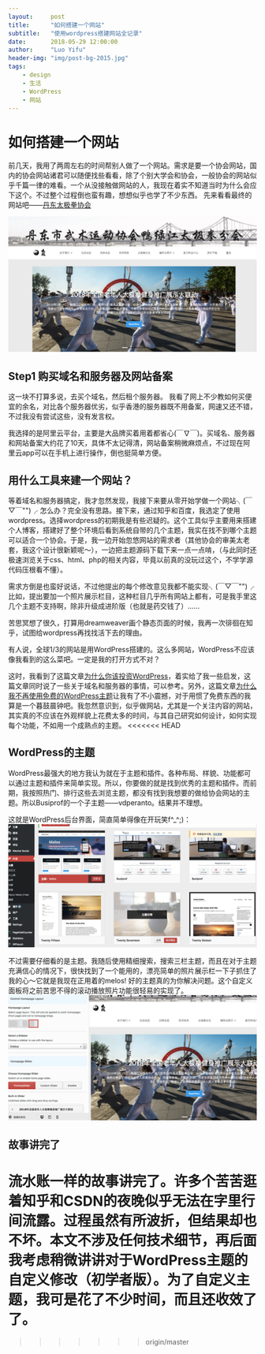 ```yaml
---
layout:     post
title:      "如何搭建一个网站"
subtitle:   "使用wordpress搭建网站全记录"
date:       2018-05-29 12:00:00
author:     "Luo Yifu"
header-img: "img/post-bg-2015.jpg"
tags:
    - design
    - 生活
    - WordPress
    - 网站
---
```

# 如何搭建一个网站
前几天，我用了两周左右的时间帮别人做了一个网站。需求是要一个协会网站，国内的协会网站诸君可以随便找些看看，除了个别大学会和协会，一般协会的网站似乎千篇一律的难看。一个从没接触做网站的人，我现在着实不知道当时为什么会应下这个。不过整个过程倒也蛮有趣，想想似乎也学了不少东西。
先来看看最终的网站吧——[丹东太极拳协会](www.yalu-river-taiji.com)

![网站首页](/img/in-post/20180529_5.png)


## Step1 购买域名和服务器及网站备案
这一块不打算多说，去买个域名，然后租个服务器。
我看了网上不少教如何买便宜的余名，对比各个服务器优劣，似乎香港的服务器既不用备案，网速又还不错，不过我没有尝试这些，没有发言权。

我选择的是阿里云平台，主要是大品牌买着用着都省心(￣∇￣)。买域名、服务器和网站备案大约花了10天，具体不太记得清，网站备案稍微麻烦点，不过现在阿里云app可以在手机上进行操作，倒也挺简单方便。

## 用什么工具来建一个网站？
等着域名和服务器搞定，我才忽然发现，我接下来要从零开始学做一个网站╮(￣▽￣"")╭
怎么办？完全没有思路。接下来，通过知乎和百度，我选定了使用wordpress。选择wordpress的初期我是有些迟疑的。这个工具似乎主要用来搭建个人博客，搭建好了整个环境后看到系统自带的几个主题，我实在找不到哪个主题可以适合一个协会。于是，我一边开始忽悠网站的需求者（其他协会的审美太老套，我这个设计很新颖呢～），一边把主题源码下载下来一点一点啃，（与此同时还极速浏览关于css、html、php的相关内容，毕竟以前真的没玩过这个，不学学源代码压根看不懂）。

需求方倒是也蛮好说话，不过他提出的每个修改意见我都不能实现╮(￣▽￣"")╭
比如，提出要加一个照片展示栏目，这种栏目几乎所有网站上都有，可是我手里这几个主题不支持啊，除非升级成进阶版（也就是药交钱了）……

苦思冥想了很久，打算用dreamweaver画个静态页面的时候，我再一次徘徊在知乎，试图给wordpress再找找活下去的理由。

有人说，全球1/3的网站是用WordPress搭建的。这么多网站，WordPress不应该像我看到的这么菜吧。一定是我的打开方式不对？

这时，我看到了这篇文章[为什么你该投资WordPress](https://www.wpshushu.com/p/1183/)，着实给了我一些启发，这篇文章同时说了一些关于域名和服务器的事情，可以参考。另外，这篇文章[为什么我不再使用免费的WordPress主题](https://www.wpshushu.com/p/204/)让我有了不小震撼，对于用惯了免费东西的我算是一个暮鼓晨钟吧。我忽然意识到，似乎做网站，尤其是一个关注内容的网站，其实真的不应该在外观样貌上花费太多的时间，与其自己研究如何设计，如何实现每个功能，不如用一个成熟点的主题。
<<<<<<< HEAD

## WordPress的主题
WordPress最强大的地方我认为就在于主题和插件。各种布局、样貌、功能都可以通过主题和插件来简单实现。所以，你要做的就是找到优秀的主题和插件。而前期，我按照热门、排行这些去浏览主题，都没有找到我想要的做给协会网站的主题。所以Busiprof的一个子主题——vdperanto。结果并不理想。

这就是WordPress后台界面，简直简单得像在开玩笑f^_^;)：
![img](/img/in-post/20180529_10.png)

不过需要仔细看的是主题。我随后使用精细搜索，搜索三栏主题，而且在对于主题充满信心的情况下，很快找到了一个能用的，漂亮简单的照片展示栏一下子抓住了我的心～它就是我现在正用着的melos!
好的主题真的为你解决问题。这个自定义面板将之前苦思不得的滚动播放照片功能很轻易的实现了。
![主题自定义页面](/img/in-post/20180529_11.png)

## 故事讲完了
流水账一样的故事讲完了。许多个苦苦逛着知乎和CSDN的夜晚似乎无法在字里行间流露。过程虽然有所波折，但结果却也不坏。本文不涉及任何技术细节，再后面我考虑稍微讲讲对于WordPress主题的自定义修改（初学者版）。为了自定义主题，我可是花了不少时间，而且还收效了了。
=======
>>>>>>> origin/master
